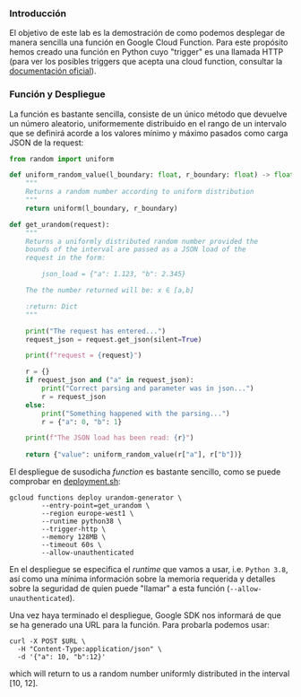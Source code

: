 ### Introducción

El objetivo de este lab es la demostración de como
podemos desplegar de manera sencilla una función
en Google Cloud Function. Para este propósito hemos
creado una función en Python cuyo "trigger" es
una llamada HTTP (para ver los posibles triggers
que acepta una cloud function, consultar la 
[documentación oficial](https://cloud.google.com/functions/docs/concepts/events-triggers)).

### Función y Despliegue

La función es bastante sencilla, consiste de un
único método que devuelve un número aleatorio, 
uniformemente distribuido en el rango de un 
intervalo que se definirá acorde a los valores
mínimo y máximo pasados como carga JSON de la request:

```python
from random import uniform

def uniform_random_value(l_boundary: float, r_boundary: float) -> float:
    """
    Returns a random number according to uniform distribution
    """
    return uniform(l_boundary, r_boundary)

def get_urandom(request):
    """
    Returns a uniformly distributed random number provided the
    bounds of the interval are passed as a JSON load of the
    request in the form:

        json_load = {"a": 1.123, "b": 2.345}

    The the number returned will be: x ∈ [a,b]

    :return: Dict
    """

    print("The request has entered...")
    request_json = request.get_json(silent=True)

    print(f"request = {request}")

    r = {}
    if request_json and ("a" in request_json):
        print("Correct parsing and parameter was in json...")
        r = request_json
    else:
        print("Something happened with the parsing...")
        r = {"a": 0, "b": 1}

    print(f"The JSON load has been read: {r}")
    
    return {"value": uniform_random_value(r["a"], r["b"])}
```

El despliegue de susodicha *function* es bastante
sencillo, como se puede comprobar en [deployment.sh](deployment.sh):

```shell
gcloud functions deploy urandom-generator \
        --entry-point=get_urandom \
        --region europe-west1 \
        --runtime python38 \
        --trigger-http \
        --memory 128MB \
        --timeout 60s \
        --allow-unauthenticated
```

En el despliegue se especifica el *runtime* que 
vamos a usar, i.e. `Python 3.8`, así como una 
mínima información sobre la memoria requerida y 
detalles sobre la seguridad de quien puede "llamar"
a esta función (`--allow-unauthenticated`).

Una vez haya terminado el despliegue, Google SDK
nos informará de que se ha generado una URL 
para la función. Para probarla podemos usar:

```shell
curl -X POST $URL \
  -H "Content-Type:application/json" \
  -d '{"a": 10, "b":12}'
```

which will return to us a random number
uniformly distributed in the interval [10, 12].


